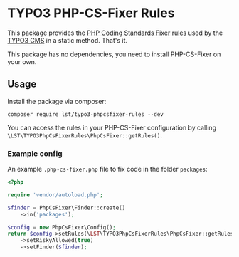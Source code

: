 # TYPO3 PHP-CS-Fixer Rules

This package provides the [PHP Coding Standards Fixer]() [rules](https://git.typo3.org/typo3/typo3/-/blob/main/Build/php-cs-fixer/config.php) used by the [TYPO3 CMS](https://www.typo3.org) in a static method. That's it.

This package has no dependencies, you need to install PHP-CS-Fixer on your own.

## Usage

Install the package via composer:
```shell
composer require lst/typo3-phpcsfixer-rules --dev
```

You can access the rules in your PHP-CS-Fixer configuration by calling `\LST\TYPO3PhpCsFixerRules\PhpCsFixer::getRules()`.


### Example config

An example `.php-cs-fixer.php` file to fix code in the folder `packages`:

```php
<?php

require 'vendor/autoload.php';

$finder = PhpCsFixer\Finder::create()
    ->in('packages');

$config = new PhpCsFixer\Config();
return $config->setRules(\LST\TYPO3PhpCsFixerRules\PhpCsFixer::getRules())
    ->setRiskyAllowed(true)
    ->setFinder($finder);
```
